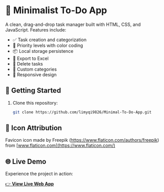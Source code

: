 # 📝 Minimalist To-Do App

A clean, drag-and-drop task manager built with HTML, CSS, and JavaScript. Features include:

- ✅ Task creation and categorization
- 🎨 Priority levels with color coding
- 📦 Local storage persistence
- 📁 Export to Excel
- 🧹 Delete tasks
- 📂 Custom categories
- 📱 Responsive design

## 🚀 Getting Started

1. Clone this repository:
   ```bash
   git clone https://github.com/limyqi9826/Minimal-To-Do-App.git

## 📎 Icon Attribution

Favicon icon made by Freepik (https://www.flaticon.com/authors/freepik) from [www.flaticon.com](https://www.flaticon.com/)

## 🌐 Live Demo

Experience the project in action:

[👉 **View Live Web App**](https://minimal-to-do-app-omega.vercel.app)

